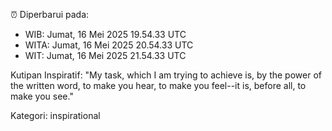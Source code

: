 ⏰ Diperbarui pada:
- WIB: Jumat, 16 Mei 2025 19.54.33 UTC
- WITA: Jumat, 16 Mei 2025 20.54.33 UTC
- WIT: Jumat, 16 Mei 2025 21.54.33 UTC

Kutipan Inspiratif:
"My task, which I am trying to achieve is, by the power of the written word, to make you hear, to make you feel--it is, before all, to make you see."


Kategori: inspirational

